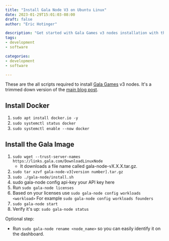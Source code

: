 ```yaml
---
title: "Install Gala Node V3 on Ubuntu Linux"
date: 2023-01-29T15:01:03-08:00
draft: false
author: "Eric Hotinger"

description: "Get started with Gala Games v3 nodes installation with this simplified guide. We have provided all the necessary scripts to install the Gala Image, including instructions on how to install Docker. Follow the steps to download, extract, and configure the Gala Image, and start it. Learn how to verify the status of the node, set API key, and configure the workloads. You can even give your node a unique name for easy identification on the dashboard. Don't miss out on the chance to be a part of the exciting Gala Games network."
tags:
- development
- software

categories:
- development
- software

---
```


These are the all scripts required to install [Gala Games](https://app.gala.games/) v3 nodes. It's a trimmed down version of the [main blog post](https://support.gala.games/posts/4612481-install-the-gala-node-software-on-ubuntu-linux).

## Install Docker
1. `sudo apt install docker.io -y`
2. `sudo systemctl status docker`
3. `sudo systemctl enable --now docker`

## Install the Gala Image
1. `sudo wget --trust-server-names https://links.gala.com/DownloadLinuxNode`
    - It downloads a file name called gala-node-vX.X.X.tar.gz.
2. `sudo tar xzvf gala-node-v3[version number].tar.gz`
3. `sudo ./gala-node/install.sh`
4. sudo gala-node config api-key your API key here
5. Run `sudo gala-node licenses`
6. Based on your licenses use `sudo gala-node config workloads <workload>` For example `sudo gala-node config workloads founders`
7. `sudo gala-node start`
8. Verify it's up: `sudo gala-node status`

Optional step:
- Run `sudo gala-node rename <node_name>` so you can easily identify it on the dashboard.